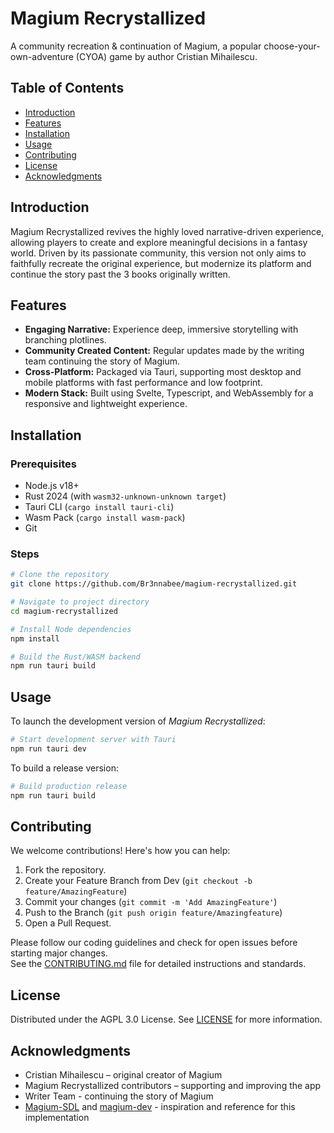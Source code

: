# Magium Recrystallized

A community recreation & continuation of Magium, a popular choose-your-own-adventure (CYOA) game by author Cristian Mihailescu.

## Table of Contents
- [Introduction](#introduction)
- [Features](#features)
- [Installation](#installation)
- [Usage](#usage)
- [Contributing](#contributing)
- [License](#license)
- [Acknowledgments](#acknowledgments)

## Introduction
Magium Recrystallized revives the highly loved narrative-driven experience, allowing players to create and explore meaningful decisions in a fantasy world. Driven by its passionate community, this version not only aims to faithfully recreate the original experience, but modernize its platform and continue the story past the 3 books originally written.

## Features
- **Engaging Narrative:** Experience deep, immersive storytelling with branching plotlines.
- **Community Created Content:** Regular updates made by the writing team continuing the story of Magium.
- **Cross-Platform:** Packaged via Tauri, supporting most desktop and mobile platforms with fast performance and low footprint.
- **Modern Stack:** Built using Svelte, Typescript, and WebAssembly for a responsive and lightweight experience.

## Installation

### Prerequisites

- Node.js v18+
- Rust 2024 (with `wasm32-unknown-unknown target`)
- Tauri CLI (`cargo install tauri-cli`)
- Wasm Pack (`cargo install wasm-pack`)
- Git

### Steps

```bash
# Clone the repository
git clone https://github.com/Br3nnabee/magium-recrystallized.git

# Navigate to project directory
cd magium-recrystallized

# Install Node dependencies
npm install

# Build the Rust/WASM backend
npm run tauri build
```

## Usage
To launch the development version of *Magium Recrystallized*:

```bash
# Start development server with Tauri
npm run tauri dev
```

To build a release version:

```bash
# Build production release
npm run tauri build
```

## Contributing
We welcome contributions! Here's how you can help:

1. Fork the repository.
2. Create your Feature Branch from Dev (`git checkout -b feature/AmazingFeature`)
3. Commit your changes (`git commit -m 'Add AmazingFeature'`)
4. Push to the Branch (`git push origin feature/Amazingfeature`)
5. Open a Pull Request.

Please follow our coding guidelines and check for open issues before starting major changes.  
See the [CONTRIBUTING.md](CONTRIBUTING.md) file for detailed instructions and standards.

## License
Distributed under the AGPL 3.0 License. See [LICENSE](LICENSE) for more information.

## Acknowledgments
- Cristian Mihailescu – original creator of Magium
- Magium Recrystallized contributors – supporting and improving the app
- Writer Team - continuing the story of Magium
- [Magium-SDL](https://github.com/Colaboi2009/Magium-SDL) and [magium-dev](https://github.com/thuiop/magium-dev) - inspiration and reference for this implementation
